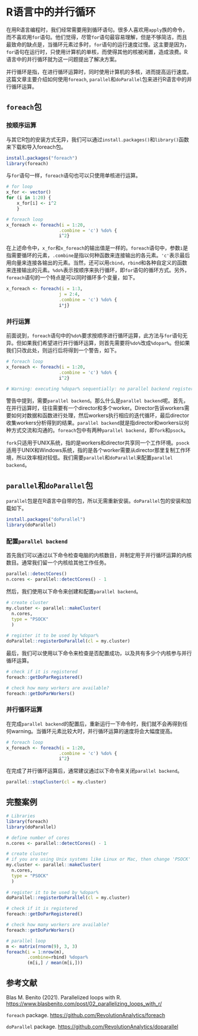 # R语言中的并行循环

在用R语言编程时，我们经常需要用到循环语句。很多人喜欢用`apply`族的命令，而不喜欢用`for`语句。他们觉得，尽管`for`语句最容易理解，但是不够简洁，而且最致命的缺点是，当循环元素过多时，`for`语句的运行速度过慢。这主要是因为，`for`语句在运行时，只使用计算机的单核，而使得其他的核被闲置，造成浪费。R语言中的并行循环就为这一问题提出了解决方案。

并行循环是指，在进行循环运算时，同时使用计算机的多核，进而提高运行速度。这篇文章主要介绍如何使用`foreach`, `parallel`和`doParallel`包来进行R语言中的并行循环运算。

## `foreach`包

### 按顺序运算

与其它R包的安装方式无异，我们可以通过`install.packages()`和`library()`函数来下载和导入foreach包。
	
```r
install.packages("foreach")
library(foreach)
```

与`for`语句一样，`foreach`语句也可以只使用单核进行运算。

```r
# for loop
x_for <- vector()
for (i in 1:20) {
	x_for[i] <- i^2
	}

# foreach loop
x_foreach <- foreach(i = 1:20, 
					.combine = 'c') %do% {
					i^2}
```

在上述命令中，`x_for`和`x_foreach`的输出值是一样的。`foreach`语句中，参数`i`是指需要循环的元素，`.combine`是指以何种函数来连接输出的各元素。`'c'`表示最后用向量来连接各输出的元素。当然，还可以用`cbind`，`rbind`和各种自定义的函数来连接输出的元素。`%do%`表示按顺序来执行循环，即`for`语句的循环方式。另外，`foreach`语句的一个特点是可以同时循环多个变量，如下。

```r
x_foreach <- foreach(i = 1:3,
					j = 2:4,
					.combine = 'c') %do% {
					i*j}
```

### 并行运算

前面说到，`foreach`语句中的`%do%`要求按顺序进行循环运算，此方法与`for`语句无异。但如果我们希望进行并行循环运算，则首先需要将`%do%`改成`%dopar%`。但如果我们只改此处，则运行后将得到一个警告，如下。

```r
# foreach loop
x_foreach <- foreach(i = 1:20, 
					.combine = 'c') %do% {
					i^2}

# Warning: executing %dopar% sequentially: no parallel backend registered					
```

警告中提到，需要`parallel backend`。那么什么是`parallel backend`呢。首先，在并行运算时，往往需要有一个director和多个worker。Director告诉workers需要如何对数据和函数进行处理，然后workers执行相应的迭代循环，最后director收集workers分析得到的结果。`parallel backend`就是指director和workers以何种方式交流和沟通的。`foreach`包中有两种`parallel backend`，即`fork`和`psock`。

`fork`只适用于UNIX系统，指的是workers和director共享同一个工作环境。`psock`适用于UNIX和Windows系统，指的是各个worker需要从director那里复制工作环境，所以效率相对较低。我们需要`parallel`和`doParallel`来配置`parallel backend`。

## `parallel`和`doParallel`包

`parallel`包是在R语言中自带的包，所以无需重新安装。`doParallel`包的安装和加载如下。
	
```r
install.packages("doParallel")
library(doParallel)
```

### 配置`parallel backend`

首先我们可以通过以下命令检查电脑的内核数目，并制定用于并行循环运算的内核数目。通常我们留一个内核给其他工作任务。

```r
parallel::detectCores()
n.cores <- parallel::detectCores() - 1
```

然后，我们使用以下命令来创建和配置`parallel backend`。

```r
# create cluster
my.cluster <- parallel::makeCluster(
  n.cores, 
  type = "PSOCK"
  )
  
# register it to be used by %dopar%
doParallel::registerDoParallel(cl = my.cluster)
```

最后，我们可以使用以下命令来检查是否配置成功，以及共有多少个内核参与并行循环运算。

```r
# check if it is registered
foreach::getDoParRegistered()

# check how many workers are available?
foreach::getDoParWorkers()
```

### 并行循环运算

在完成`parallel backend`的配置后，重新运行一下命令时，我们就不会再得到任何warning。当循环元素比较大时，并行循环运算的速度将会大幅度提高。

```r
# foreach loop
x_foreach <- foreach(i = 1:20, 
					.combine = 'c') %do% {
					i^2}
```

在完成了并行循环运算后，通常建议通过以下命令来关闭`parallel backend`。

```r
parallel::stopCluster(cl = my.cluster)
```
## 完整案例

```r
# Libraries
library(foreach)
library(doParallel)

# define number of cores
n.cores <- parallel::detectCores() - 1

# create cluster
# if you are using Unix systems like Linux or Mac, then change 'PSOCK' to 'FORK' to increase efficiency
my.cluster <- parallel::makeCluster(
  n.cores, 
  type = "PSOCK"
  )
  
# register it to be used by %dopar%
doParallel::registerDoParallel(cl = my.cluster)

# check if it is registered
foreach::getDoParRegistered()

# check how many workers are available?
foreach::getDoParWorkers()

# parallel loop
m <- matrix(rnorm(9), 3, 3)
foreach(i = 1:nrow(m), 
		.combine=rbind) %dopar% 
		(m[i,] / mean(m[i,]))
```


## 参考文献

Blas M. Benito (2021). Parallelized loops with R. https://www.blasbenito.com/post/02_parallelizing_loops_with_r/

`foreach` package. https://github.com/RevolutionAnalytics/foreach

`doParallel` package. https://github.com/RevolutionAnalytics/doparallel


